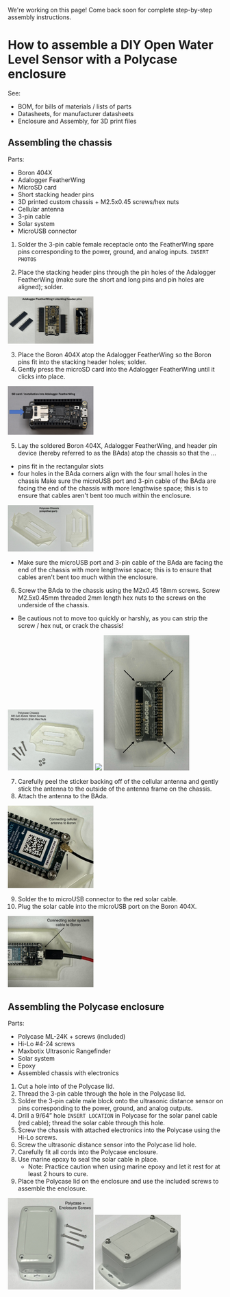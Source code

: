 We're working on this page! Come back soon for complete step-by-step assembly instructions.

# How to assemble a DIY Open Water Level Sensor with a Polycase enclosure

See:
- BOM, for bills of materials / lists of parts
- Datasheets, for manufacturer datasheets
- Enclosure and Assembly, for 3D print files

## Assembling the chassis
Parts:
- Boron 404X
- Adalogger FeatherWing
- MicroSD card
- Short stacking header pins
- 3D printed custom chassis + M2.5x0.45 screws/hex nuts
- Cellular antenna
- 3-pin cable
- Solar system
- MicroUSB connector

1. Solder the 3-pin cable female receptacle onto the FeatherWing spare pins corresponding to the power, ground, and analog inputs.
`INSERT PHOTOS`

2. Place the stacking header pins through the pin holes of the Adalogger FeatherWing (make sure the short and long pins and pin holes are aligned); solder.

<img src="Photos/AdaFeather_Pins.jpeg" width="200">

3. Place the Boron 404X atop the Adalogger FeatherWing so the Boron pins fit into the stacking header holes; solder.
4. Gently press the microSD card into the Adalogger FeatherWing until it clicks into place.

<img src="Photos/Install_SD.jpeg" width="200">

5. Lay the soldered Boron 404X, Adalogger FeatherWing, and header pin device (hereby referred to as the BAda) atop the chassis so that the ...
- pins fit in the rectangular slots
- four holes in the BAda corners align with the four small holes in the chassis
Make sure the microUSB port and 3-pin cable of the BAda are facing the end of the chassis with more lengthwise space; this is to ensure that cables aren't bent too much within the enclosure.

<img src="Photos/PolycaseChassis_Simplified.jpeg" width="200">

- Make sure the microUSB port and 3-pin cable of the BAda are facing the end of the chassis with more lengthwise space; this is to ensure that cables aren't bent too much within the enclosure.

6. Screw the BAda to the chassis using the M2x0.45 18mm screws. Screw M2.5x0.45mm threaded 2mm length hex nuts to the screws on the underside of the chassis.
- Be cautious not to move too quickly or harshly, as you can strip the screw / hex nut, or crack the chassis!

<img src="Photos/PolycaseChassis_Screws_Nuts.jpg" width="200">
<img src="Photos/PolycaseChassis_Boron_Attached.HEIC" width="200">
<img src="Photos/PolycaseChassis_Nuts_Under.jpg" width="200">


7. Carefully peel the sticker backing off of the cellular antenna and gently stick the antenna to the outside of the antenna frame on the chassis.
8. Attach the antenna to the BAda.

<img src="Photos/PolycaseChassis_Boron_Antenna.jpg" width="200">

9. Solder the to microUSB connector to the red solar cable.
10. Plug the solar cable into the microUSB port on the Boron 404X.

<img src="Photos/PolycaseChassis_Boron_SolarCable.jpg" width="200">


## Assembling the Polycase enclosure
Parts:
- Polycase ML-24K + screws (included)
- Hi-Lo #4-24 screws
- Maxbotix Ultrasonic Rangefinder
- Solar system
- Epoxy
- Assembled chassis with electronics

1. Cut a hole into of the Polycase lid.
2. Thread the 3-pin cable through the hole in the Polycase lid.
3. Solder the 3-pin cable male block onto the ultrasonic distance sensor on pins corresponding to the power, ground, and analog outputs.
4. Drill a 9/64” hole `INSERT LOCATION` in Polycase for the solar panel cable (red cable); thread the solar cable through this hole.
5. Screw the chassis with attached electronics into the Polycase using the Hi-Lo screws.
6. Screw the ultrasonic distance sensor into the Polycase lid hole.
7. Carefully fit all cords into the Polycase enclosure.
8. Use marine epoxy to seal the solar cable in place.
    - Note: Practice caution when using marine epoxy and let it rest for at least 2 hours to cure.
9. Place the Polycase lid on the enclosure and use the included screws to assemble the enclosure.

<img src="Photos/Polycase_EnclosureScrews.jpg" width="200">
<img src="Photos/Polycase_EnclosureScrews2.jpeg" width="200">